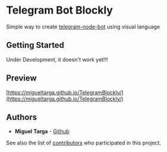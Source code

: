 # Telegram Bot Blockly

Simple way to create [telegram-node-bot](https://github.com/Naltox/telegram-node-bot) using visual language

## Getting Started

Under Development, it doesn't work yet!!!

## Preview

[https://migueltarga.github.io/TelegramBlockly/](https://migueltarga.github.io/TelegramBlockly/)


## Authors

* **Miguel Targa** - [Github](https://github.com/migueltarga)

See also the list of [contributors](https://github.com/migueltarga/TelegramBlockly/contributors) who participated in this project.

